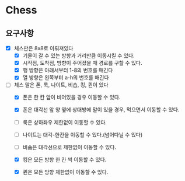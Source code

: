 # Chess

## 요구사항
- [x] 체스판은 8x8로 이뤄져있다
    - [x] 기물이 갈 수 있는 방향과 거리만큼 이동시킬 수 있다.
    - [x] 시작점, 도착점, 방향이 주어졌을 때 경로를 구할 수 있다.
    - [x] 행 방향은 아래서부터 1-8의 번호를 매긴다
    - [x] 열 방향은 왼쪽부터 a-h의 번호를 매긴다
- [ ] 체스 말은 폰, 룩, 나이트, 비숍, 킹, 퀸이 있다
    - [x] 폰은 한 칸 앞이 비어있을 경우 이동할 수 있다.
    - [x] 폰은 대각선 앞 양 옆에 상대방에 말이 있을 경우, 먹으면서 이동할 수 있다.
    - [ ] 룩은 상하좌우 제한없이 이동할 수 있다.
    - [ ] 나이트는 대각-한칸을 이동할 수 있다.(넘어다닐 수 있다)
    - [ ] 비숍은 대각선으로 제한없이 이동할 수 있다.
    - [x] 킹은 모든 방향 한 칸 씩 이동할 수 있다.
    - [x] 퀸은 모든 방향 제한없이 이동할 수 있다.
    
